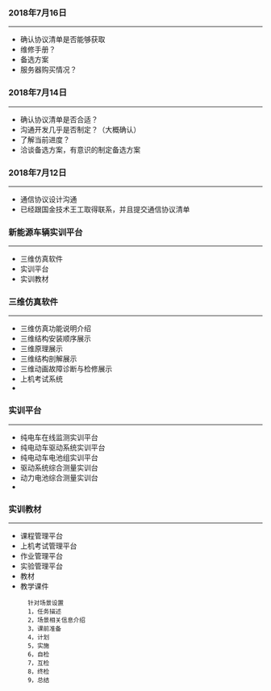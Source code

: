 

###  2018年7月16日
-----------------------------------------------------------------
 * 确认协议清单是否能够获取
 * 维修手册？
 * 备选方案
 * 服务器购买情况？


###  2018年7月14日
-----------------------------------------------------------------
*   确认协议清单是否合适？
*   沟通开发几乎是否制定？（大概确认）
*   了解当前进度？
*   洽谈备选方案，有意识的制定备选方案

###  2018年7月12日
-----------------------------------------------------------------
*   通信协议设计沟通
*   已经跟国金技术王工取得联系，并且提交通信协议清单


### 新能源车辆实训平台
-----------------------------------------------------------------

*   三维仿真软件
*   实训平台
*   实训教材


### 三维仿真软件
-----------------------------------------------------------------
* 三维仿真功能说明介绍
* 三维结构安装顺序展示
* 三维原理展示
* 三维结构剖解展示
* 三维动画故障诊断与检修展示
* 上机考试系统
*

### 实训平台
-----------------------------------------------------------------
* 纯电车在线监测实训平台
* 纯电动车驱动系统实训平台
* 纯电动车电池组实训平台
* 驱动系统综合测量实训台
* 动力电池综合测量实训台
*

### 实训教材
-----------------------------------------------------------------
* 课程管理平台
* 上机考试管理平台
* 作业管理平台
* 实验管理平台
* 教材
* 教学课件
  ```
    针对场景设置
    1，任务描述
    2，场景相关信息介绍
    3，课前准备
    4，计划
    5，实施
    6，自检
    7，互检
    8，终检
    9，总结


  ```
